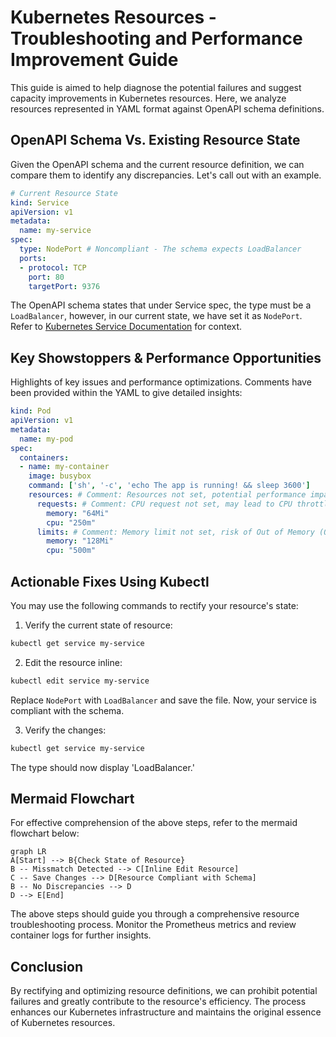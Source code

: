 # Kubernetes Resources - Troubleshooting and Performance Improvement Guide

This guide is aimed to help diagnose the potential failures and suggest capacity improvements in Kubernetes resources. Here, we analyze resources represented in YAML format against OpenAPI schema definitions.

## OpenAPI Schema Vs. Existing Resource State

Given the OpenAPI schema and the current resource definition, we can compare them to identify any discrepancies. Let's call out with an example.

```yaml
# Current Resource State
kind: Service
apiVersion: v1
metadata:
  name: my-service
spec:
  type: NodePort # Noncompliant - The schema expects LoadBalancer
  ports: 
  - protocol: TCP
    port: 80
    targetPort: 9376
```
The OpenAPI schema states that under Service spec, the type must be a `LoadBalancer`, however, in our current state, we have set it as `NodePort`. Refer to [Kubernetes Service Documentation](https://kubernetes.io/docs/concepts/services-networking/service/#loadbalancer) for context.

## Key Showstoppers & Performance Opportunities

Highlights of key issues and performance optimizations. Comments have been provided within the YAML to give detailed insights:

```yaml
kind: Pod
apiVersion: v1
metadata:
  name: my-pod
spec:
  containers:
  - name: my-container
    image: busybox
    command: ['sh', '-c', 'echo The app is running! && sleep 3600']
    resources: # Comment: Resources not set, potential performance impact.
      requests: # Comment: CPU request not set, may lead to CPU throttling.
        memory: "64Mi"
        cpu: "250m"
      limits: # Comment: Memory limit not set, risk of Out of Memory (OOM) errors.
        memory: "128Mi"
        cpu: "500m"
```

## Actionable Fixes Using Kubectl

You may use the following commands to rectify your resource's state:

1. Verify the current state of resource:

```bash
kubectl get service my-service
```

2. Edit the resource inline:

```bash
kubectl edit service my-service
```

Replace `NodePort` with `LoadBalancer` and save the file. Now, your service is compliant with the schema.

3. Verify the changes:

```bash
kubectl get service my-service
```

The type should now display 'LoadBalancer.'

## Mermaid Flowchart

For effective comprehension of the above steps, refer to the mermaid flowchart below:

```mermaid
graph LR
A[Start] --> B{Check State of Resource} 
B -- Missmatch Detected --> C[Inline Edit Resource]
C -- Save Changes --> D[Resource Compliant with Schema]
B -- No Discrepancies --> D
D --> E[End]
```
The above steps should guide you through a comprehensive resource troubleshooting process. Monitor the Prometheus metrics and review container logs for further insights.

## Conclusion

By rectifying and optimizing resource definitions, we can prohibit potential failures and greatly contribute to the resource's efficiency. The process enhances our Kubernetes infrastructure and maintains the original essence of Kubernetes resources.
